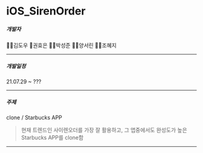 # iOS_SirenOrder

##### 개발자

🙋‍♂️김도우 🙋권효은 🙋‍♂️박성준 🙋‍♀️양서린 🙋‍♀️조혜지 

------------------------------------------

##### 개발일정

21.07.29 ~ ??? 

------------------------------------------

##### 주제

clone / Starbucks APP

> 현재 트렌드인 사이렌오더를 가장 잘 활용하고, 그 앱중에서도 완성도가 높은 Starbucks APP를 clone함

------------------------------------------


